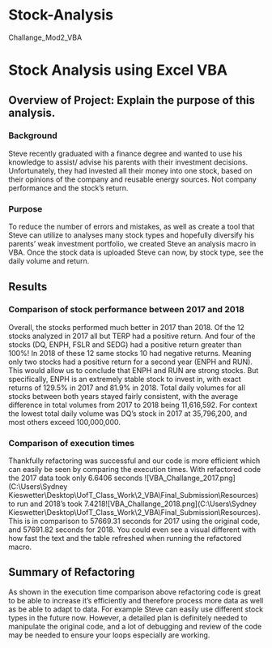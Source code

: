 # Stock-Analysis
Challange_Mod2_VBA
# Stock Analysis using Excel VBA

## Overview of Project: Explain the purpose of this analysis.
### Background 
Steve recently graduated with a finance degree and wanted to use his knowledge to assist/ advise his parents with their investment decisions. Unfortunately, they had invested all their money into one stock, based on their opinions of the company and reusable energy sources. Not company performance and the stock’s return. 
### Purpose 
To reduce the number of errors and mistakes, as well as create a tool that Steve can utilize to analyses many stock types and hopefully diversify his parents’ weak investment portfolio, we created Steve an analysis macro in VBA. Once the stock data is uploaded Steve can now, by stock type, see the daily volume and return.  
## Results 
### Comparison of stock performance between 2017 and 2018
Overall, the stocks performed much better in 2017 than 2018. Of the 12 stocks analyzed in 2017 all but TERP had a positive return. And four of the stocks (DQ, ENPH, FSLR and SEDG) had a positive return greater than 100%! In 2018 of these 12 same stocks 10 had negative returns. Meaning only two stocks had a positive return for a second year (ENPH and RUN). This would allow us to conclude that ENPH and RUN are strong stocks. But specifically, ENPH is an extremely stable stock to invest in, with exact returns of 129.5% in 2017 and 81.9% in 2018. Total daily volumes for all stocks between both years stayed fairly consistent, with the average difference in total volumes from 2017 to 2018 being 11,616,592. For context the lowest total daily volume was DQ’s stock in 2017 at 35,796,200, and most others exceed 100,000,000.   
### Comparison of execution times 
Thankfully refactoring was successful and our code is more efficient which can easily be seen by comparing the execution times. With refactored code the 2017 data took only 6.6406 seconds ![VBA_Challange_2017.png](C:\Users\Sydney Kieswetter\Desktop\UofT_Class_Work\2_VBA\Final_Submission\Resources) to run and 2018’s took 7.4218![VBA_Challange_2018.png](C:\Users\Sydney Kieswetter\Desktop\UofT_Class_Work\2_VBA\Final_Submission\Resources). This is in comparison to 57669.31 seconds for 2017 using the original code, and 57691.82 seconds for 2018. You could even see a visual different with how fast the text and the table refreshed when running the refactored macro.  
## Summary of Refactoring 
As shown in the execution time comparison above refactoring code is great to be able to increase it’s efficiently and therefore process more data as well as be able to adapt to data. For example Steve can easily use different stock types in the future now. However, a detailed plan is definitely needed to manipulate the original code, and a lot of debugging and review of the code may be needed to ensure your loops especially are working.  
